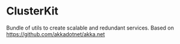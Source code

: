 # ClusterKit

Bundle of utils to create scalable and redundant services.
Based on https://github.com/akkadotnet/akka.net
